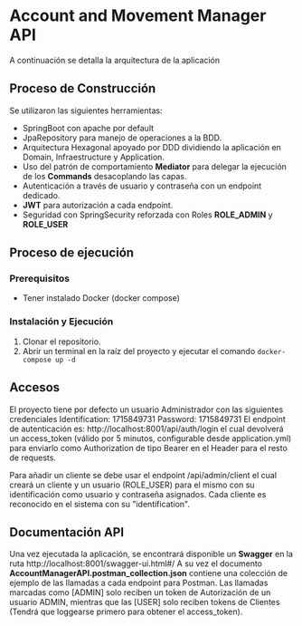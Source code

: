 # Account and Movement Manager API

A continuación se detalla la arquitectura de la aplicación

## Proceso de Construcción

Se utilizaron las siguientes herramientas:

 - SpringBoot con apache por default
 - JpaRepository para manejo de operaciones a la BDD.
 - Arquitectura Hexagonal apoyado por DDD dividiendo la aplicación en Domain, Infraestructure y Application.
 - Uso del patrón de comportamiento **Mediator** para delegar la ejecución de los **Commands** desacoplando las capas.
 - Autenticación a través de usuario y contraseña con un endpoint dedicado.
 - **JWT** para autorización a cada endpoint.
 - Seguridad con SpringSecurity reforzada con Roles **ROLE_ADMIN** y **ROLE_USER** 

## Proceso de ejecución
### Prerequisitos

 - Tener instalado Docker (docker compose)

### Instalación y Ejecución
 1. Clonar el repositorio.
 2. Abrir un terminal en la raíz del proyecto y ejecutar el comando `docker-compose up -d`

## Accesos

El proyecto tiene por defecto un usuario Administrador con las siguientes credenciales
Identification: 1715849731
Password: 1715849731
El endpoint de autenticación es: http://localhost:8001/api/auth/login el cual devolverá un access_token (válido por 5 minutos, configurable desde application.yml) para enviarlo como Authorization de tipo Bearer en el Header para el resto de requests.

Para añadir un cliente se debe usar el endpoint /api/admin/client el cual creará un cliente y un usuario (ROLE_USER) para el mismo con su identificación como usuario y contraseña asignados. 
Cada cliente es reconocido en el sistema con su "identification".

## Documentación API
Una vez ejecutada la aplicación, se encontrará disponible un **Swagger** en la ruta http://localhost:8001/swagger-ui.html#/
A su vez el documento **AccountManagerAPI.postman_collection.json** contiene una colección de ejemplo de las llamadas a cada endpoint para Postman. 
Las llamadas marcadas como [ADMIN] solo reciben un token de Autorización de un usuario ADMIN, mientras que las [USER] solo reciben tokens de Clientes (Tendrá que loggearse primero para obtener el access_token). 
